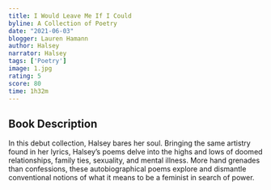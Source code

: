 ```yaml
---
title: I Would Leave Me If I Could
byline: A Collection of Poetry
date: "2021-06-03"
blogger: Lauren Hamann
author: Halsey
narrator: Halsey
tags: ['Poetry']
image: 1.jpg
rating: 5
score: 80
time: 1h32m
---
```



## Book Description

In this debut collection, Halsey bares her soul. Bringing the same artistry found in her lyrics, Halsey’s poems delve into the highs and lows of doomed relationships, family ties, sexuality, and mental illness. More hand grenades than confessions, these autobiographical poems explore and dismantle conventional notions of what it means to be a feminist in search of power.
